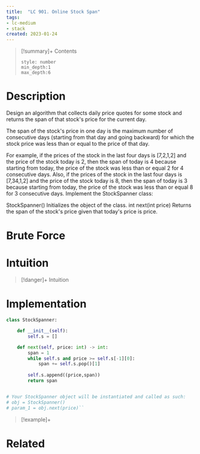 ```yaml
---
title:  "LC 901. Online Stock Span"
tags:
- lc-medium
- stack
created: 2023-01-24
---
```


>[!summary]+ Contents
>```toc
>style: number
>min_depth:1
>max_depth:6
>```

# Description
Design an algorithm that collects daily price quotes for some stock and returns the span of that stock's price for the current day.

The span of the stock's price in one day is the maximum number of consecutive days (starting from that day and going backward) for which the stock price was less than or equal to the price of that day.

For example, if the prices of the stock in the last four days is [7,2,1,2] and the price of the stock today is 2, then the span of today is 4 because starting from today, the price of the stock was less than or equal 2 for 4 consecutive days.
Also, if the prices of the stock in the last four days is [7,34,1,2] and the price of the stock today is 8, then the span of today is 3 because starting from today, the price of the stock was less than or equal 8 for 3 consecutive days.
Implement the StockSpanner class:

StockSpanner() Initializes the object of the class.
int next(int price) Returns the span of the stock's price given that today's price is price.
# Brute Force
# Intuition

>[!danger]+ Intuition

# Implementation
```python
class StockSpanner:

    def __init__(self):
        self.s = []

    def next(self, price: int) -> int:
        span = 1
        while self.s and price >= self.s[-1][0]:
            span += self.s.pop()[1]
            
        self.s.append((price,span))
        return span


# Your StockSpanner object will be instantiated and called as such:
# obj = StockSpanner()
# param_1 = obj.next(price)``
```

>[!example]+ 


# Related
